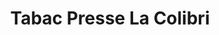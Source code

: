 ---
title: "Tabac Presse La Colibri"
url: /ruelle-sur-touvre/tabac-presse-la-colibri/
shop: tabac
---